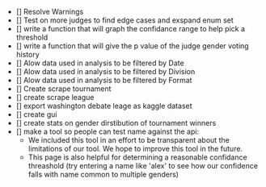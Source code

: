 - [] Resolve Warnings
- [] Test on more judges to find edge cases and exspand enum set
- [] write a function that will graph the confidance range to help pick a threshold
- [] write a function that will give the p value of the judge gender voting history
- [] Alow data used in analysis to be filtered by Date
- [] Alow data used in analysis to be filtered by Division
- [] Alow data used in analysis to be filtered by Format
- [] Create scrape tournament
- [] create scrape league
- [] export washington debate leage as kaggle dataset
- [] create gui
- [] create stats on gender dirstibution of tournament winners
- [] make a tool so people can test name against the api: 
    - We included this tool in an effort to be transparent about the limitations of our tool. We hope to improve this tool in the future.
    - This page is also helpful for determining a reasonable confidance threashold (try entering a name like 'alex' to see how our confidence falls with name common to multiple genders)
